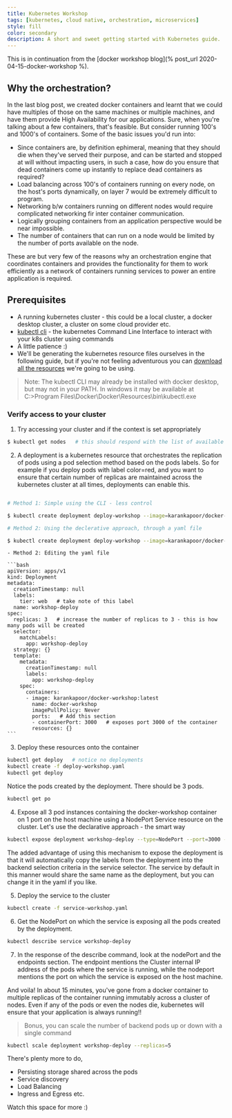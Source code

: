 ```yaml
---
title: Kubernetes Workshop
tags: [kubernetes, cloud native, orchestration, microservices]
style: fill
color: secondary
description: A short and sweet getting started with Kubernetes guide.
---
```


This is in continuation from the [docker workshop blog](% post_url 2020-04-15-docker-workshop %). 

## Why the orchestration?

In the last blog post, we created docker containers and learnt that we could have multiples of those on the same machines or multiple machines, and have them provide High Availability for our applications. Sure, when you're talking about a few containers, that's feasible. But consider running 100's and 1000's of containers. Some of the basic issues you'd run into:
- Since containers are, by definition ephimeral, meaning that they should die when they've served their purpose, and can be started and stopped at will without impacting users, in such a case, how do you ensure that dead containers come up instantly to replace dead containers as required?
- Load balancing across 100's of containers running on every node, on the host's ports dynamically, on layer 7 would be extremely difficult to program.
- Networking b/w containers running on different nodes would require complicated networking fir inter container communication.
- Logically grouping containers from an application perspective would be near impossible.
- The number of containers that can run on a node would be limited by the number of ports available on the node. 

These are but very few of the reasons why an orchestration engine that coordinates containers and provides the functionality for them to work efficiently as a network of containers running services to power an entire application is required. 


## Prerequisites


- A running kubernetes cluster - this could be a local cluster, a docker desktop cluster, a cluster on some cloud provider etc.
- [kubectl cli](https://kubernetes.io/docs/tasks/tools/install-kubectl/) - the kubernetes Command Line Interface to interact with your k8s cluster using commands
- A little patience :)
- We'll be generating the kubernetes resource files ourselves in the following guide, but if you're not feeling adventurous you can [download all the resources]() we're going to be using.


> Note: The kubectl CLI may already be installed with docker desktop, but may not in your PATH. In windows it may be available at C:\>Program Files\Docker\Docker\Resources\bin\kubectl.exe 


### Verify access to your cluster


1. Try accessing your cluster and if the context is set appropriately

  ```bash
  $ kubectl get nodes   # this should respond with the list of available nodes.
  ```

2. A deployment is a kubernetes resource that orchestrates the replication of pods using a pod selection method based on the pods labels. So for example if you deploy pods with label color=red, and you want to ensure that certain number of replicas are maintained across the kubernetes cluster at all times, deployments can enable this.

  ```bash

  # Method 1: Simple using the CLI - less control

  $ kubectl create deployment deploy-workshop --image=karankapoor/docker-workshop:latest  # this would simply create a deployment with the mentioned image with replicas set to 1. 

  # Method 2: Using the declerative approach, through a yaml file
  
  $ kubectl create deployment deploy-workshop --image=karankapoor/docker-workshop:latest --dry-run -o yaml > deploy-workshop.yaml   # this will create the yaml resource definition file for a deployment using the mentioned image.
  ```
    - Method 2: Editing the yaml file

    ```bash
    apiVersion: apps/v1
    kind: Deployment
    metadata:
      creationTimestamp: null
      labels:
        tier: web   # take note of this label
      name: workshop-deploy
    spec:
      replicas: 3   # increase the number of replicas to 3 - this is how many pods will be created
      selector:
        matchLabels:
          app: workshop-deploy
      strategy: {}
      template:
        metadata:
          creationTimestamp: null
          labels:
            app: workshop-deploy
        spec:
          containers:
          - image: karankapoor/docker-workshop:latest
            name: docker-workshop
            imagePullPolicy: Never
            ports:   # Add this section
            - containerPort: 3000   # exposes port 3000 of the container 
            resources: {}
    ```

3. Deploy these resources onto the container

  ```bash
  kubectl get deploy   # notice no deployments
  kubectl create -f deploy-workshop.yaml
  kubectl get deploy
  ```

  Notice the pods created by the deployment. There should be 3 pods.

  ```bash
  kubectl get po
  ```

4. Expose all 3 pod instances containing the docker-workshop container on 1 port on the host machine using a NodePort Service resource on the cluster. Let's use the declarative approach - the smart way

  ```bash
  kubectl expose deployment workshop-deploy --type=NodePort --port=3000 --target-port=3000 --dry-run -o yaml > service-workshop.yaml
  ```

  The added advantage of using this mechanism to expose the deployment is that it will automatically copy the labels from the deployment into the backend selection criteria in the service selector. The service by default in this manner would share the same name as the deployment, but you can change it in the yaml if you like.

5. Deploy the service to the cluster

  ```bash
  kubectl create -f service-workshop.yaml 
  ```

6. Get the NodePort on which the service is exposing all the pods created by the deployment. 

  ```bash
  kubectl describe service workshop-deploy 
  ```

7. In the response of the describe command, look at the nodePort and the endpoints section. The endpoint mentions the Cluster internal IP address of the pods where the service is running, while the nodeport mentions the port on which the service is exposed on the host machine.


And voila! In about 15 minutes, you've gone from a docker container to multiple replicas of the container running immutably across a cluster of nodes. Even if any of the pods or even the nodes die, kubernetes will ensure that your application is always running!! 

> Bonus, you can scale the number of backend pods up or down with a single command

```bash
kubectl scale deployment workshop-deploy --replicas=5
```

There's plenty more to do, 
- Persisting storage shared across the pods
- Service discovery 
- Load Balancing
- Ingress and Egress
etc. 

Watch this space for more :)
